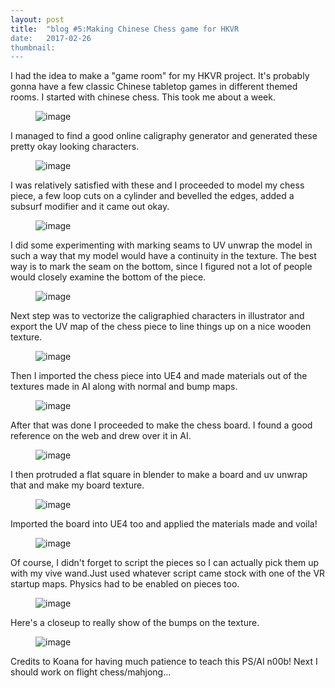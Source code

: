 ```yaml
---
layout: post
title:  "blog #5:Making Chinese Chess game for HKVR
date:   2017-02-26
thumbnail: 
---
```



I had the idea to make a "game room" for my HKVR project. It's probably gonna have a few classic Chinese tabletop games in different themed rooms.
I started with chinese chess. This took me about a week.

<figure>
	<img src="{{ site.baseurl }}/assets/blog5/chinese_chess1.jpg" alt="image">
</figure> 

I managed to find a good online caligraphy generator and generated these pretty okay looking characters.

<figure>
	<img src="{{ site.baseurl }}/assets/blog5/chinese_chess_characters.png" alt="image">
</figure> 

I was relatively satisfied with these and I proceeded to model my chess piece, a few loop cuts on a cylinder and bevelled the edges, added a subsurf modifier and it came out okay.

<figure>
	<img src="{{ site.baseurl }}/assets/blog5/chinese_chess_model.png" alt="image">
</figure> 

I did some experimenting with marking seams to UV unwrap the model in such a way that my model would have a continuity in the texture. 
The best way is to mark the seam on the bottom, since I figured not a lot of people would closely examine the bottom of the piece.

<figure>
	<img src="{{ site.baseurl }}/assets/blog5/seam_bottom_uv_blender.png" alt="image">
</figure> 


Next step was to vectorize the caligraphied characters in illustrator and export the UV map of the chess piece to line things up on a nice wooden texture.

<figure>
	<img src="{{ site.baseurl }}/assets/blog5/chinese_chess_uv.png" alt="image">
</figure> 

Then I imported the chess piece into UE4 and made materials out of the textures made in AI along with normal and bump maps.

<figure>
	<img src="{{ site.baseurl }}/assets/blog5/chess_mat_unreal.png" alt="image">
</figure> 

After that was done I proceeded to make the chess board. I found a good reference on the web and drew over it in AI.

<figure>
	<img src="{{ site.baseurl }}/assets/blog5/chinese_chess_board_drawning.png" alt="image">
</figure> 

I then protruded a flat square in blender to make a board and uv unwrap that and make my board texture.

<figure>
	<img src="{{ site.baseurl }}/assets/blog5/chinese_chinese_chess_board_UV.png" alt="image">
</figure> 

Imported the board into UE4 too and applied the materials made and voila!

<figure>
	<img src="{{ site.baseurl }}/assets/blog5/chess_board_pieces_unreal.png" alt="image">
</figure> 

Of course, I didn't forget to script the pieces so I can actually pick them up with my vive wand.Just used whatever script came stock with one of the VR startup maps. Physics had to be enabled on pieces too.

<figure>
	<img src="{{ site.baseurl }}/assets/blog5/chess_pickup_script.png" alt="image">
</figure> 

Here's a closeup to really show of the bumps on the texture.

<figure>
	<img src="{{ site.baseurl }}/assets/blog5/chess_board_piece_tool_close.png" alt="image">
</figure> 

Credits to Koana for having much patience to teach this PS/AI n00b! Next I should work on flight chess/mahjong...